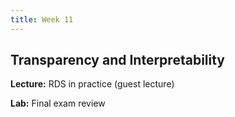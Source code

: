```yaml
---
title: Week 11
---
```


## Transparency and Interpretability

**Lecture:** RDS in practice (guest lecture)

**Lab:** Final exam review
